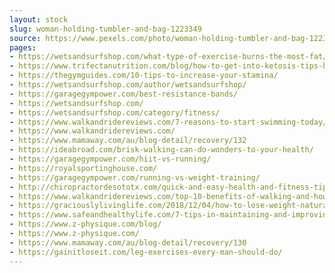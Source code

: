 ```yaml
---
layout: stock
slug: woman-holding-tumbler-and-bag-1223349
source: https://www.pexels.com/photo/woman-holding-tumbler-and-bag-1223349/
pages:
- https://wetsandsurfshop.com/what-type-of-exercise-burns-the-most-fat/
- https://www.trifectanutrition.com/blog/how-to-get-into-ketosis-tips-backed-by-science
- https://thegymguides.com/10-tips-to-increase-your-stamina/
- https://wetsandsurfshop.com/author/wetsandsurfshop/
- https://garagegympower.com/best-resistance-bands/
- https://wetsandsurfshop.com/
- https://wetsandsurfshop.com/category/fitness/
- https://www.walkandridereviews.com/7-reasons-to-start-swimming-today/
- https://www.walkandridereviews.com/
- https://www.mamaway.com/au/blog-detail/recovery/132
- https://ideabroad.com/brisk-walking-can-do-wonders-to-your-health/
- https://garagegympower.com/hiit-vs-running/
- https://royalsportinghouse.com/
- https://garagegympower.com/running-vs-weight-training/
- http://chiropractordesototx.com/quick-and-easy-health-and-fitness-tips/
- https://www.walkandridereviews.com/top-10-benefits-of-walking-and-how-to-get-started/
- https://graciouslylivinglife.com/2018/12/04/how-to-lose-weight-naturally/
- https://www.safeandhealthylife.com/7-tips-in-maintaining-and-improving-your-health-this-year/
- https://www.z-physique.com/blog/
- https://www.z-physique.com/
- https://www.mamaway.com/au/blog-detail/recovery/130
- https://gainitloseit.com/leg-exercises-every-man-should-do/
---
```

